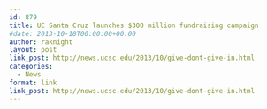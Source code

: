 ```yaml
---
id: 879
title: UC Santa Cruz launches $300 million fundraising campaign
#date: 2013-10-18T00:00:00+00:00
author: raknight
layout: post
link_post: http://news.ucsc.edu/2013/10/give-dont-give-in.html
categories:
  - News
format: link
link_post: http://news.ucsc.edu/2013/10/give-dont-give-in.html
---
```

